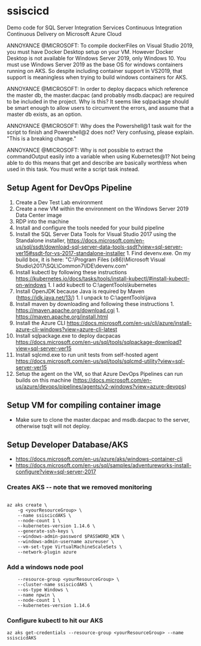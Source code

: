 # ssiscicd
Demo code for SQL Server Integration Services Continuous Integration Continuous Delivery on Microsoft Azure Cloud

ANNOYANCE @MICROSOFT: To compile dockerFiles on Visual Studio 2019, you must have Docker Desktop setup on your VM. However Docker Desktop is not available for Windows Server 2019, only Windows 10. You must use Windows Server 2019 as the base OS for windows containers running on AKS. So despite including container support in VS2019, that support is meaningless when trying to build windows containers for AKS.

ANNOYANCE @MICROSOFT: In order to deploy dacpacs which reference the master db, the master.dacpac (and probably msdb.dacpac) are required to be included in the project. Why is this? It seems like sqlpackage should be smart enough to allow users to circumvent the errors, and assume that a master db exists, as an option.

ANNOYANCE @MICROSOFT: Why does the Powershell@1 task wait for the script to finish and Powershell@2 does not? Very confusing, please explain. "This is a breaking change."

ANNOYANCE @MICROSOFT: Why is not possible to extract the commandOutput easily into a variable when using Kubernetes@1? Not being able to do this means that get and describe are basically worthless when used in this task. You must write a script task instead.

## Setup Agent for DevOps Pipeline
1. Create a Dev Test Lab environment
1. Create a new VM within the environment on the Windows Server 2019 Data Center image
1. RDP into the machine
1. Install and configure the tools needed for your build pipeline
  1. Install the SQL Server Data Tools for Visual Studio 2017 using the Standalone installer, https://docs.microsoft.com/en-us/sql/ssdt/download-sql-server-data-tools-ssdt?view=sql-server-ver15#ssdt-for-vs-2017-standalone-installer 
    1. Find devenv.exe. On my build box, it is here: "C:\Program Files (x86)\Microsoft Visual Studio\2017\SQL\Common7\IDE\devenv.com"
  1. Install kubectl by following these instructions https://kubernetes.io/docs/tasks/tools/install-kubectl/#install-kubectl-on-windows
    1. I add kubectl to C:\agentTools\kubernetes
  1. Install OpenJDK because Java is required by Maven (https://jdk.java.net/13/)
    1. I unpack to C:\agentTools\java
  1. Install maven by downloading and following these instructions
    1. https://maven.apache.org/download.cgi
    1. https://maven.apache.org/install.html
  1. Install the Azure CLI https://docs.microsoft.com/en-us/cli/azure/install-azure-cli-windows?view=azure-cli-latest
  1. Install sqlpackage.exe to deploy dacpacas https://docs.microsoft.com/en-us/sql/tools/sqlpackage-download?view=sql-server-ver15
  1. Install sqlcmd.exe to run unit tests from self-hosted agent https://docs.microsoft.com/en-us/sql/tools/sqlcmd-utility?view=sql-server-ver15
1. Setup the agent on the VM, so that Azure DevOps Pipelines can run builds on this machine (https://docs.microsoft.com/en-us/azure/devops/pipelines/agents/v2-windows?view=azure-devops)




## Setup VM for compiling container image
- Make sure to clone the master.dacpac and msdb.dacpac to the server, otherwise tsqlt will not deploy.

## Setup Developer Database/AKS
- https://docs.microsoft.com/en-us/azure/aks/windows-container-cli
- https://docs.microsoft.com/en-us/sql/samples/adventureworks-install-configure?view=sql-server-2017

### Creates AKS -- note that we removed monitoring
```PASSWORD_WIN="<Y0u4Passwo3dGo3sH!r!>"

az aks create \ 
    -g <yourResourceGroup> \ 
    --name ssiscicdAKS \
    --node-count 1 \
    --kubernetes-version 1.14.6 \
    --generate-ssh-keys \
    --windows-admin-password $PASSWORD_WIN \
    --windows-admin-username azureuser \
    --vm-set-type VirtualMachineScaleSets \
    --network-plugin azure
```

### Add a windows node pool
```az aks nodepool add \
    --resource-group <yourResourceGroup> \
    --cluster-name ssiscicdAKS \
    --os-type Windows \
    --name npwin \
    --node-count 1 \
    --kubernetes-version 1.14.6
```
    
### Configure kubectl to hit our AKS
`az aks get-credentials --resource-group <yourResourceGroup> --name ssiscicdAKS`	
